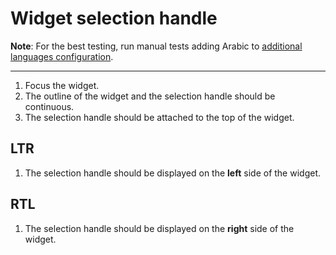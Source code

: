 # Widget selection handle

**Note**: For the best testing, run manual tests adding Arabic to [additional languages configuration](https://ckeditor.com/docs/ckeditor5/latest/framework/guides/contributing/testing-environment.html#running-manual-tests).

---

1. Focus the widget.
1. The outline of the widget and the selection handle should be continuous.
1. The selection handle should be attached to the top of the widget.

## LTR

1. The selection handle should be displayed on the **left** side of the widget.

## RTL

1. The selection handle should be displayed on the **right** side of the widget.
